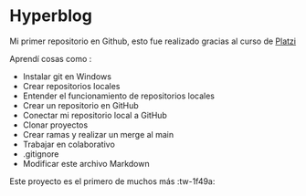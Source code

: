 # Hyperblog

Mi primer repositorio en Github, esto fue realizado gracias al curso de [Platzi](http://platzi.com "Platzi")

Aprendí cosas como :

- Instalar git en Windows
- Crear repositorios locales
- Entender el funcionamiento de repositorios locales
- Crear un repositorio en GitHub
- Conectar mi repositorio local a GitHub
- Clonar proyectos
- Crear ramas y realizar un merge al main
- Trabajar en colaborativo
- .gitignore
- Modificar este archivo Markdown

Este proyecto es el primero de muchos más :tw-1f49a: